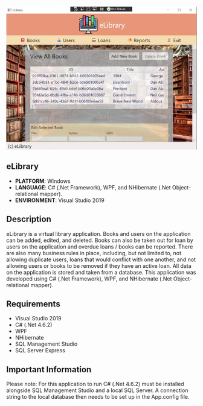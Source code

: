 
![](/.github/images/eLibrary.png)
## eLibrary
* **PLATFORM**: Windows
* **LANGUAGE**: C# (.Net Framework), WPF, and NHibernate (.Net Object-relational mapper).
* **ENVIRONMENT**: Visual Studio 2019

## Description
eLibrary is a virtual library application. Books and users on the application can be added, edited, and deleted. Books can also be taken out for loan by users on the application and overdue loans / books can be reported. There are also many business rules in place, including, but not limited to, not allowing duplicate users, loans that would conflict with one another, and not allowing users or books to be removed if they have an active loan. All data on the application is stored and taken from a database. This application was developed using C# (.Net Framework), WPF, and NHibernate (.Net Object-relational mapper). 

## Requirements
- Visual Studio 2019
- C# (.Net 4.6.2)
- WPF
- NHibernate
- SQL Management Studio
- SQL Server Express

## Important Information
Please note: For this application to run C# (.Net 4.6.2) must be installed alongside SQL Management Studio and a local SQL Server. A connection string to the local database then needs to be set up in the App.config file.

<!-- Need to acknowledge image creators -->
<!-- ## Acknowledgements
eLibrary was developed using freely available image files. The creators of said files are as follows: -->
